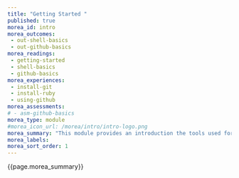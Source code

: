 ```yaml
---
title: "Getting Started "
published: true
morea_id: intro
morea_outcomes:
 - out-shell-basics
 - out-github-basics
morea_readings:
 - getting-started
 - shell-basics
 - github-basics
morea_experiences:
 - install-git
 - install-ruby
 - using-github
morea_assessments:
# - asm-github-basics
morea_type: module
#morea_icon_url: /morea/intro/intro-logo.png
morea_summary: "This module provides an introduction the tools used for programming."
morea_labels:
morea_sort_order: 1
---
```


{{page.morea_summary}}
